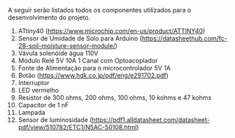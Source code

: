 A seguir serão listados todos os componentes utilizados para o desenvolvimento do projeto.
1. ATtiny40 (https://www.microchip.com/en-us/product/ATTINY40)
2. Sensor de Umidade de Solo para Arduino (https://datasheethub.com/fc-28-soil-moisture-sensor-module/)
3. Vávula solenóide água 110V  			
4. Módulo Relé 5V 10A 1 Canal com Optoacoplador	
5. Fonte de Alimentação para o microcontrolador 5V 1A 			
6. Botão (https://www.hdk.co.jp/pdf/eng/e291702.pdf)
7. Interruptor 	 			
8. LED vermelho		
9. Resistor de 300 ohms, 200 ohms, 100 ohms, 10 kohms e 47 kohms
10. Capacitor de 1 nF
11. Lampada 
12. Sensor de luminosidade (https://pdf1.alldatasheet.com/datasheet-pdf/view/510782/ETC1/N5AC-50108.html)
